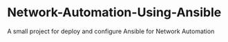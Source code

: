 # Network-Automation-Using-Ansible
A small project for deploy and configure Ansible for Network Automation
